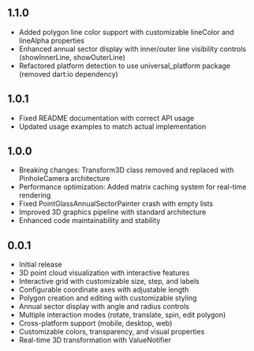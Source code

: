 ## 1.1.0

* Added polygon line color support with customizable lineColor and lineAlpha properties
* Enhanced annual sector display with inner/outer line visibility controls (showInnerLine, showOuterLine)
* Refactored platform detection to use universal_platform package (removed dart:io dependency)

## 1.0.1

* Fixed README documentation with correct API usage
* Updated usage examples to match actual implementation

## 1.0.0

* Breaking changes: Transform3D class removed and replaced with PinholeCamera architecture
* Performance optimization: Added matrix caching system for real-time rendering
* Fixed PointGlassAnnualSectorPainter crash with empty lists
* Improved 3D graphics pipeline with standard architecture
* Enhanced code maintainability and stability

## 0.0.1

* Initial release
* 3D point cloud visualization with interactive features
* Interactive grid with customizable size, step, and labels
* Configurable coordinate axes with adjustable length
* Polygon creation and editing with customizable styling
* Annual sector display with angle and radius controls
* Multiple interaction modes (rotate, translate, spin, edit polygon)
* Cross-platform support (mobile, desktop, web)
* Customizable colors, transparency, and visual properties
* Real-time 3D transformation with ValueNotifier